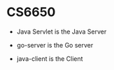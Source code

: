 # CS6650

- Java Servlet is the Java Server

- go-server is the Go server

- java-client is the Client
